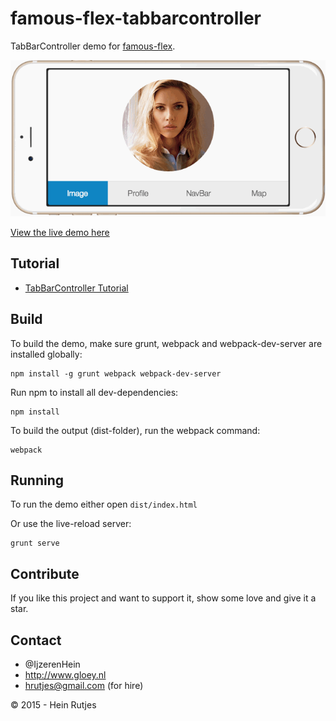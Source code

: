 famous-flex-tabbarcontroller
==========

TabBarController demo for [famous-flex](https://github.com/IjzerenHein/famous-flex).

![Screenshot](screenshot.gif)


[View the live demo here](https://rawgit.com/IjzerenHein/famous-flex-tabbarcontroller/master/dist/index.html)


## Tutorial

-   [TabBarController Tutorial](./tutorial/TabBarController.md)


## Build

To build the demo, make sure grunt, webpack and webpack-dev-server are installed globally:

```
npm install -g grunt webpack webpack-dev-server
```

Run npm to install all dev-dependencies:

```
npm install
```

To build the output (dist-folder), run the webpack command:

```
webpack
```


## Running

To run the demo either open `dist/index.html`

Or use the live-reload server:

```
grunt serve
```


## Contribute

If you like this project and want to support it, show some love
and give it a star.


## Contact
-   @IjzerenHein
-   http://www.gloey.nl
-   hrutjes@gmail.com (for hire)

© 2015 - Hein Rutjes
